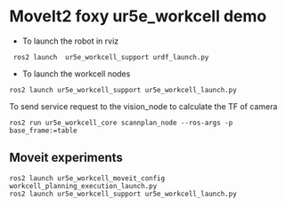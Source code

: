 # MoveIt2 foxy ur5e_workcell demo

- To launch the robot in rviz
```
 ros2 launch  ur5e_workcell_support urdf_launch.py
```
- To launch the workcell nodes
````
ros2 launch ur5e_workcell_support ur5e_workcell_launch.py
````
To send service request to the vision_node to calculate the TF of camera
````
ros2 run ur5e_workcell_core scannplan_node --ros-args -p base_frame:=table
````

## Moveit experiments

```
ros2 launch ur5e_workcell_moveit_config workcell_planning_execution_launch.py
ros2 launch ur5e_workcell_support ur5e_workcell_launch.py
```